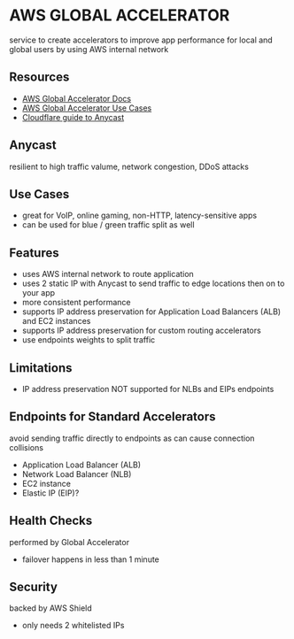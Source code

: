# AWS GLOBAL ACCELERATOR

service to create accelerators to improve app performance for local and global users
by using AWS internal network

## Resources

- [AWS Global Accelerator Docs](https://docs.aws.amazon.com/global-accelerator/latest/dg/what-is-global-accelerator.html)
- [AWS Global Accelerator Use Cases](https://docs.aws.amazon.com/global-accelerator/latest/dg/introduction-benefits-of-migrating.html)
- [Cloudflare guide to Anycast](https://www.cloudflare.com/learning/cdn/glossary/anycast-network/)

## Anycast

resilient to high traffic valume, network congestion, DDoS attacks

## Use Cases

- great for VoIP, online gaming, non-HTTP, latency-sensitive apps
- can be used for blue / green traffic split as well

## Features

- uses AWS internal network to route application
- uses 2 static IP with Anycast to send traffic to edge locations then on to your app
- more consistent performance
- supports IP address preservation for Application Load Balancers (ALB) and EC2 instances
- supports IP address preservation for custom routing accelerators
- use endpoints weights to split traffic

## Limitations

- IP address preservation NOT supported for NLBs and EIPs endpoints

## Endpoints for Standard Accelerators

avoid sending traffic directly to endpoints as can cause connection collisions

- Application Load Balancer (ALB)
- Network Load Balancer (NLB)
- EC2 instance
- Elastic IP (EIP)?

## Health Checks

performed by Global Accelerator

- failover happens in less than 1 minute

## Security

backed by AWS Shield

- only needs 2 whitelisted IPs
